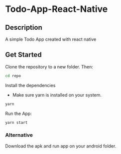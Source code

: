 # Todo-App-React-Native

## Description
A simple Todo App created with react native

## Get Started
Clone the repository to a new folder.
Then:
```bash
cd repo
```

Install the dependencies
* Make sure yarn is installed on your system. 
```bash
yarn
```

Run the App:
```bash
yarn start
```

### Alternative
Download the apk and run app on your android folder.
